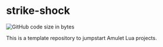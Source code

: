# strike-shock
![GitHub code size in bytes](https://img.shields.io/github/languages/code-size/krishnabm/strike-shock)

This is a template repository to jumpstart Amulet Lua projects.
